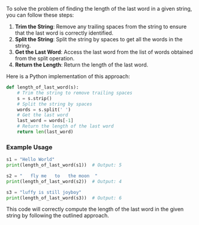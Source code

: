 To solve the problem of finding the length of the last word in a given string, you can follow these steps:

1. **Trim the String**: Remove any trailing spaces from the string to ensure that the last word is correctly identified.
2. **Split the String**: Split the string by spaces to get all the words in the string.
3. **Get the Last Word**: Access the last word from the list of words obtained from the split operation.
4. **Return the Length**: Return the length of the last word.

Here is a Python implementation of this approach:

```python
def length_of_last_word(s):
    # Trim the string to remove trailing spaces
    s = s.strip()
    # Split the string by spaces
    words = s.split(' ')
    # Get the last word
    last_word = words[-1]
    # Return the length of the last word
    return len(last_word)
```

### Example Usage
```python
s1 = "Hello World"
print(length_of_last_word(s1))  # Output: 5

s2 = "   fly me   to   the moon  "
print(length_of_last_word(s2))  # Output: 4

s3 = "luffy is still joyboy"
print(length_of_last_word(s3))  # Output: 6
```

This code will correctly compute the length of the last word in the given string by following the outlined approach.
